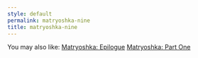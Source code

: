 ```yaml
---
style: default
permalink: matryoshka-nine
title: matryoshka-nine
---
```

You may also like:
[Matryoshka: Epilogue](http://scp-wiki.net/matryoshka-epilogue)
[Matryoshka: Part One](http://scp-wiki.net/matryoshka-one)